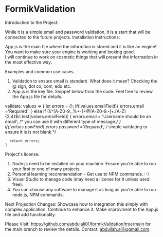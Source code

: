 # FormikValidation

Introduction to the Project:

While it is a simple email and password validation, it is a start that will be connected to the future projects.
Installation Instructions:

App.js is the main file where the informtion is stored and it is like an engine!!  You want to make sure your engine is working and looking good.  
I will continue to work on cosmetic things that will present the information in the most effective way.

Examples and common use cases.
1. Validation to ensure email is standard.  What does it mean?  Checking the @ sign, dot co, com, edu etc.
2. App.js is the key file. Snippet below from the code.  Feel free to review the App.js file for details.

validate: values => {
      let errors = {};
      if(!values.emailField){
      errors.email ='Required';
      }
      else if (!/^[A-Z0-9._%+-]+@[A-Z0-9.-]+\.[A-Z]{2,4}$/i.test(values.emailField)) {
        errors.email = 'Username should be an email';  /* you can use it with different type of message.*/
      }
      if(!values.pswField) errors.password ='Required'; /* simple validating to ensure it is is not blank.*/

      return errors;
    }

Project's license.
1. Node.js need to be installed on your machine.  Ensure you're able to run your first or one of many projects.
2. Personal learning recommendation - Get use to NPM commands.  :-)
3. Visual Studio to manage code (may need a license for it unless used free).
4. You can choose any software to manage it as long as you're able to run node.js, NPM commands.
   
Next Projection Changes:
Showcase how to integration this simply with complex application.  Continue to enhance it.
Make improvment to the App.js file and add functionality.  

Please Visit: https://github.com/abdulali01/formikValidation/tree/main for the main branch to review the details.
Contact: abdullah.ali1@gmail.com
